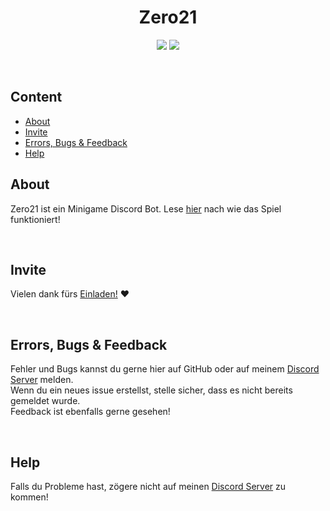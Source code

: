 <div align="center">

# **Zero21**

<p>
<a href="discord.gg/Ra4WSRYWk6"><img src="https://img.shields.io/discord/770022734234386432?label=%20discord&logo=discord&style=plastic7"/><a>

<img src=https://img.shields.io/badge/Version-V0.4--Alpha-red>
<p>
</div>

<br>

## Content
- [About](#about)
- [Invite](#invite)
- [Errors, Bugs & Feedback](#Errors,-Bugs-&-Feedback)
- [Help](#help)

## About
Zero21 ist ein Minigame Discord Bot. Lese [hier] nach wie das Spiel funktioniert!

<br>

## Invite
Vielen dank fürs [Einladen!] ❤️

<br>

## Errors, Bugs & Feedback
Fehler und Bugs kannst du gerne hier auf GitHub oder auf meinem [Discord Server] melden. <br>
Wenn du ein neues issue erstellst, stelle sicher, dass es nicht bereits gemeldet wurde. <br>
Feedback ist ebenfalls gerne gesehen! <br>

<br>

## Help
Falls du Probleme hast, zögere nicht auf meinen [Discord Server] zu kommen!

[hier]: https://github.com/BenediktWutzke/zero21/blob/main/spielregeln.md
[Einladen!]: https://zorks.de/zero21-invite
[Discord Server]: https://zorks.de/server